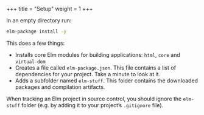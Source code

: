 +++
title       = "Setup"
weight      = 1
+++

In an empty directory run:

```bash
elm-package install -y
```

This does a few things:

- Installs core Elm modules for building  applications: `html`, `core` and `virtual-dom`
- Creates a file called `elm-package.json`. This file contains a list of dependencies for your project. Take a minute to look at it.
- Adds a subfolder named `elm-stuff`. This folder contains the downloaded packages and compilation artifacts.

When tracking an Elm project in source control, you should ignore the `elm-stuff` folder (e.g. by adding it to your project’s `.gitignore` file).
